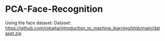 # PCA-Face-Recognition

Using the face dataset:
Dataset:
https://github.com/robaita/introduction_to_machine_learning/blob/main/dataset.zip
